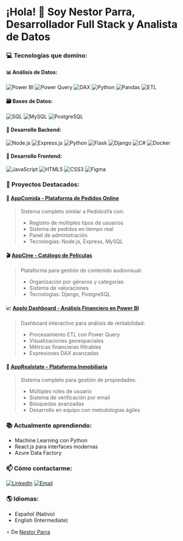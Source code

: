 # ¡Hola! 👋 Soy Nestor Parra, Desarrollador Full Stack y Analista de Datos

### 💻 Tecnologías que domino:
#### 📊 Análisis de Datos:
![Power BI](https://img.shields.io/badge/Power_BI-F2C811?style=for-the-badge&logo=powerbi&logoColor=black)
![Power Query](https://img.shields.io/badge/Power_Query-2B579A?style=for-the-badge&logo=microsoft-excel&logoColor=white)
![DAX](https://img.shields.io/badge/DAX-F2C811?style=for-the-badge&logo=powerbi&logoColor=black)
![Python](https://img.shields.io/badge/Python-3776AB?style=for-the-badge&logo=python&logoColor=white)
![Pandas](https://img.shields.io/badge/Pandas-150458?style=for-the-badge&logo=pandas&logoColor=white)
![ETL](https://img.shields.io/badge/ETL-Process-FF6F00?style=for-the-badge)

#### 🗃️ Bases de Datos:
![SQL](https://img.shields.io/badge/SQL-4479A1?style=for-the-badge&logo=mysql&logoColor=white)
![MySQL](https://img.shields.io/badge/MySQL-4479A1?style=for-the-badge&logo=mysql&logoColor=white)
![PostgreSQL](https://img.shields.io/badge/PostgreSQL-4169E1?style=for-the-badge&logo=postgresql&logoColor=white)

#### 🚀 Desarrollo Backend:
![Node.js](https://img.shields.io/badge/Node.js-339933?style=for-the-badge&logo=nodedotjs&logoColor=white)
![Express.js](https://img.shields.io/badge/Express.js-000000?style=for-the-badge&logo=express&logoColor=white)
![Python](https://img.shields.io/badge/Python-3776AB?style=for-the-badge&logo=python&logoColor=white)
![Flask](https://img.shields.io/badge/Flask-000000?style=for-the-badge&logo=flask&logoColor=white)
![Django](https://img.shields.io/badge/Django-092E20?style=for-the-badge&logo=django&logoColor=white)
![C#](https://img.shields.io/badge/C%23-239120?style=for-the-badge&logo=c-sharp&logoColor=white)
![Docker](https://img.shields.io/badge/Docker-2496ED?style=for-the-badge&logo=docker&logoColor=white)

#### 🎨 Desarrollo Frontend:
![JavaScript](https://img.shields.io/badge/JavaScript-F7DF1E?style=for-the-badge&logo=javascript&logoColor=black)
![HTML5](https://img.shields.io/badge/HTML5-E34F26?style=for-the-badge&logo=html5&logoColor=white)
![CSS3](https://img.shields.io/badge/CSS3-1572B6?style=for-the-badge&logo=css3&logoColor=white)
![Figma](https://img.shields.io/badge/Figma-F24E1E?style=for-the-badge&logo=figma&logoColor=white)

### 🌟 Proyectos Destacados:

#### 🍔 [AppComida - Plataforma de Pedidos Online]([enlace-github](https://github.com/IamNestor/PedidosYa))
> Sistema completo similar a PedidosYa con:
> - Registro de múltiples tipos de usuarios
> - Sistema de pedidos en tiempo real
> - Panel de administración
> - Tecnologías: Node.js, Express, MySQL

#### 🎬 [AppCine - Catálogo de Películas]([enlace-github](https://github.com/IamNestor/CinemaPlusPlus))
> Plataforma para gestión de contenido audiovisual:
> - Organización por géneros y categorías
> - Sistema de valoraciones
> - Tecnologías: Django, PostgreSQL

#### 📈 [Applo Dashboard - Análisis Financiero en Power BI]([enlace-github](https://github.com/IamNestor/applo-dashboard))
> Dashboard interactivo para análisis de rentabilidad:
> - Procesamiento ETL con Power Query
> - Visualizaciones geoespaciales
> - Métricas financieras filtrables
> - Expresiones DAX avanzadas

#### 🏡 [AppRealstate - Plataforma Inmobiliaria]([enlace-github](https://github.com/neutralAMG/Real-state-app))
> Sistema completo para gestión de propiedades:
> - Múltiples roles de usuario
> - Sistema de verificación por email
> - Búsquedas avanzadas
> - Desarrollo en equipo con metodologías ágiles

### 📚 Actualmente aprendiendo:
- Machine Learning con Python
- React.js para interfaces modernas
- Azure Data Factory

### 📫 Cómo contactarme:
[![LinkedIn](https://img.shields.io/badge/LinkedIn-0077B5?style=for-the-badge&logo=linkedin&logoColor=white)]([tu-linkedin](https://www.linkedin.com/in/nestor-emilio-parra-rivas-7b6593307/))
[![Email](https://img.shields.io/badge/Email-D14836?style=for-the-badge&logo=gmail&logoColor=white)](mailto:nestoremiliopr2004@gmail.com)

### 🌎 Idiomas:
- Español (Nativo)
- English (Intermediate)

⭐️ De [Nestor Parra](https://github.com/IamNestor)
